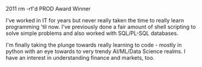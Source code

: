 2011 rm -rf'd PROD Award Winner

I've worked in IT for years but never really taken the time to really learn programming 'til now. I've previously done a fair amount of shell scripting to solve simple problems and also worked with SQL/PL-SQL databases.

I'm finally taking the plunge towards really learning to code - mostly in python with an eye towards to very trendy AI/ML/Data Science realms.  I have an interest in understanding finance and markets, too.

